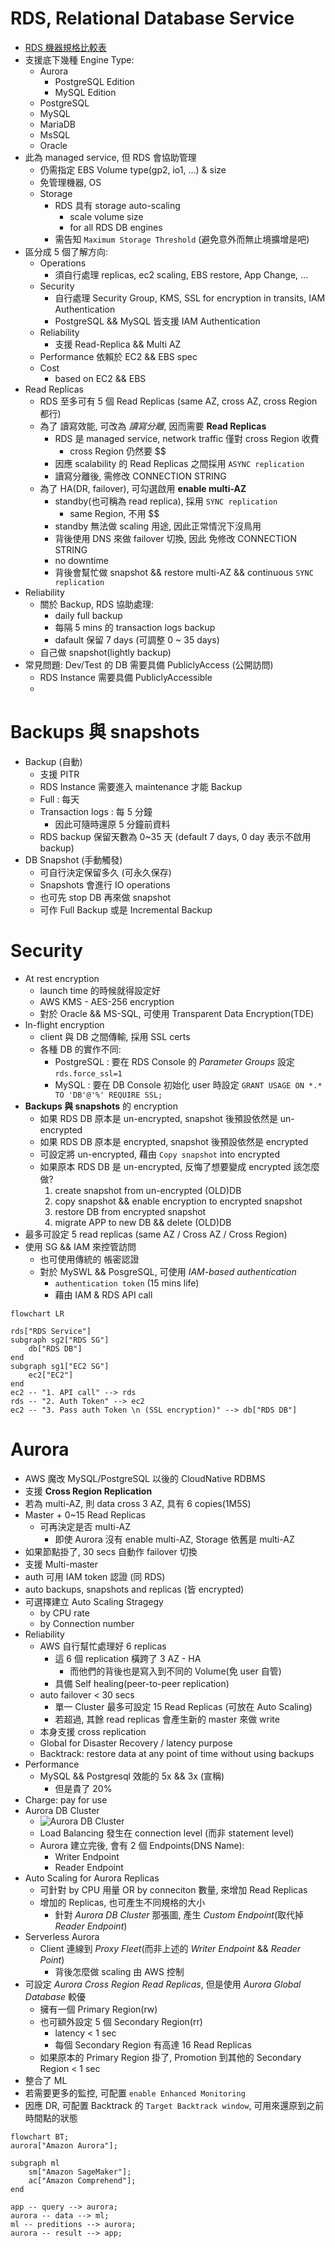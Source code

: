 
# RDS, Relational Database Service

- [RDS 機器規格比較表](https://instances.vantage.sh/rds/)
- 支援底下幾種 Engine Type:
    - Aurora
        - PostgreSQL Edition
        - MySQL Edition
    - PostgreSQL
    - MySQL
    - MariaDB
    - MsSQL
    - Oracle
- 此為 managed service, 但 RDS 會協助管理
    - 仍需指定 EBS Volume type(gp2, io1, ...) & size
    - 免管理機器, OS
    - Storage
        - RDS 具有 storage auto-scaling
            - scale volume size
            - for all RDS DB engines
        - 需告知 `Maximum Storage Threshold` (避免意外而無止境擴增是吧)
- 區分成 5 個了解方向:
    - Operations
        - 須自行處理 replicas, ec2 scaling, EBS restore, App Change, ...
    - Security
        - 自行處理 Security Group, KMS, SSL for encryption in transits, IAM Authentication
        - PostgreSQL && MySQL 皆支援 IAM Authentication
    - Reliability
        - 支援 Read-Replica && Multi AZ
    - Performance 依賴於 EC2 && EBS spec
    - Cost
        - based on EC2 && EBS
- Read Replicas
    - RDS 至多可有 5 個 Read Replicas (same AZ, cross AZ, cross Region 都行)
    - 為了 讀寫效能, 可改為 *讀寫分離*, 因而需要 **Read Replicas**
        - RDS 是 managed service, network traffic 僅對 cross Region 收費
            - cross Region 仍然要 $$
        - 因應 scalability 的 Read Replicas 之間採用 `ASYNC replication`
        - 讀寫分離後, 需修改 CONNECTION STRING
    - 為了 HA(DR, failover), 可勾選啟用 **enable multi-AZ**
        - standby(也可稱為 read replica), 採用 `SYNC replication`
            - same Region, 不用 $$
        - standby 無法做 scaling 用途, 因此正常情況下沒鳥用
        - 背後使用 DNS 來做 failover 切換, 因此 免修改 CONNECTION STRING
        - no downtime
        - 背後會幫忙做 snapshot && restore multi-AZ && continuous `SYNC replication`
- Reliability
    - 關於 Backup, RDS 協助處理:
        - daily full backup
        - 每隔 5 mins 的 transaction logs backup
        - dafault 保留 7 days (可調整 0 ~ 35 days)
    - 自己做 snapshot(lightly backup)
- 常見問題: Dev/Test 的 DB 需要具備 PubliclyAccess (公開訪問)
    - RDS Instance 需要具備 PubliclyAccessible
    - 


# Backups 與 snapshots

- Backup (自動)
    - 支援 PITR
    - RDS Instance 需要進入 maintenance 才能 Backup
    - Full      : 每天 
    - Transaction logs : 每 5 分鐘
        - 因此可隨時還原 5 分鐘前資料
    - RDS backup 保留天數為 0~35 天 (default 7 days, 0 day 表示不啟用 backup)
- DB Snapshot (手動觸發)
    - 可自行決定保留多久 (可永久保存)
    - Snapshots 會進行 IO operations
    - 也可先 stop DB 再來做 snapshot
    - 可作 Full Backup 或是 Incremental Backup


# Security

- At rest encryption
    - launch time 的時候就得設定好
    - AWS KMS - AES-256 encryption
    - 對於 Oracle && MS-SQL, 可使用 Transparent Data Encryption(TDE)
- In-flight encryption
    - client 與 DB 之間傳輸, 採用 SSL certs
    - 各種 DB 的實作不同:
        - PostgreSQL : 要在 RDS Console 的 *Parameter Groups* 設定 `rds.force_ssl=1`
        - MySQL      : 要在 DB Console 初始化 user 時設定 `GRANT USAGE ON *.* TO 'DB'@'%' REQUIRE SSL;`
- **Backups 與 snapshots** 的 encryption
    - 如果 RDS DB 原本是 un-encrypted, snapshot 後預設依然是 un-encrypted
    - 如果 RDS DB 原本是    encrypted, snapshot 後預設依然是    encrypted
    - 可設定將 un-encrypted, 藉由 `Copy snapshot` into encrypted
    - 如果原本 RDS DB 是 un-encrypted, 反悔了想要變成 encrypted 該怎麼做?
        1. create snapshot from un-encrypted (OLD)DB
        2. copy snapshot && enable encryption to encrypted snapshot
        3. restore DB from encrypted snapshot
        4. migrate APP to new DB && delete (OLD)DB
- 最多可設定 5 read replicas (same AZ / Cross AZ / Cross Region)
- 使用 SG && IAM 來控管訪問
    - 也可使用傳統的 帳密認證
    - 對於 MySWL && PosgreSQL, 可使用 *IAM-based authentication*
        - `authentication token` (15 mins life)
        - 藉由 IAM & RDS API call

```mermaid
flowchart LR

rds["RDS Service"]
subgraph sg2["RDS SG"]
    db["RDS DB"]
end
subgraph sg1["EC2 SG"]
    ec2["EC2"]
end
ec2 -- "1. API call" --> rds
rds -- "2. Auth Token" --> ec2
ec2 -- "3. Pass auth Token \n (SSL encryption)" --> db["RDS DB"]
```


# Aurora

- AWS 魔改 MySQL/PostgreSQL 以後的 CloudNative RDBMS
- 支援 **Cross Region Replication**
- 若為 multi-AZ, 則 data cross 3 AZ, 具有 6 copies(1M5S)
- Master + 0~15 Read Replicas
    - 可再決定是否 multi-AZ
        - 即使 Aurora 沒有 enable multi-AZ, Storage 依舊是 multi-AZ
- 如果節點掛了, 30 secs 自動作 failover 切換
- 支援 Multi-master
- auth 可用 IAM token 認證 (同 RDS)
- auto backups, snapshots and replicas (皆 encrypted)
- 可選擇建立 Auto Scaling Stragegy
    - by CPU rate
    - by Connection number
- Reliability
    - AWS 自行幫忙處理好 6 replicas
        - 這 6 個 replication 橫跨了 3 AZ - HA
            - 而他們的背後也是寫入到不同的 Volume(免 user 自管)
        - 具備 Self healing(peer-to-peer replication)
    - auto failover < 30 secs
        - 單一 Cluster 最多可設定 15 Read Replicas (可放在 Auto Scaling)
        - 若超過, 其餘 read replicas 會產生新的 master 來做 write
    - 本身支援 cross replication
    - Global for Disaster Recovery / latency purpose
    - Backtrack: restore data at any point of time without using backups
- Performance
    - MySQL && Postgresql 效能的 5x && 3x (宣稱)
        - 但是貴了 20%
- Charge: pay for use
- Aurora DB Cluster
    - ![Aurora DB Cluster](./img/aurora%20cluster.png)
    - Load Balancing 發生在 connection level (而非 statement level)
    - Aurora 建立完後, 會有 2 個 Endpoints(DNS Name):
        - Writer Endpoint
        - Reader Endpoint
- Auto Scaling for Aurora Replicas
    - 可針對 by CPU 用量 OR by conneciton 數量, 來增加 Read Replicas
    - 增加的 Replicas, 也可產生不同規格的大小
        - 針對 *Aurora DB Cluster* 那張圖, 產生 *Custom Endpoint*(取代掉 *Reader Endpoint*)
- Serverless Aurora
    - Client 連線到 *Proxy Fleet*(而非上述的 *Writer Endpoint* && *Reader Point*)
        - 背後怎麼做 scaling 由 AWS 控制
- 可設定 *Aurora Cross Region Read Replicas*, 但是使用 *Aurora Global Database* 較優
    - 擁有一個 Primary Region(rw)
    - 也可額外設定 5 個 Secondary Region(rr)
        - latency < 1 sec
        - 每個 Secondary Region 有高達 16 Read Replicas
    - 如果原本的 Primary Region 掛了, Promotion 到其他的 Secondary Region < 1 sec
- 整合了 ML
- 若需要更多的監控, 可配置 `enable Enhanced Monitoring`
- 因應 DR, 可配置 Backtrack 的 `Target Backtrack window`, 可用來還原到之前時間點的狀態

```mermaid
flowchart BT;
aurora["Amazon Aurora"];

subgraph ml
    sm["Amazon SageMaker"];
    ac["Amazon Comprehend"];
end

app -- query --> aurora;
aurora -- data --> ml;
ml -- preditions --> aurora;
aurora -- result --> app;
```
